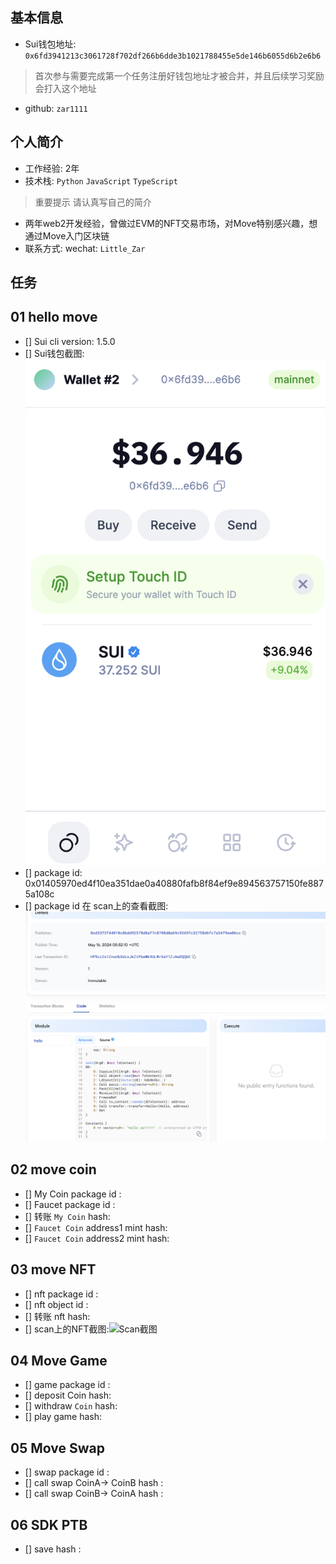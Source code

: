 ## 基本信息
- Sui钱包地址: `0x6fd3941213c3061728f702df266b6dde3b1021788455e5de146b6055d6b2e6b6`
> 首次参与需要完成第一个任务注册好钱包地址才被合并，并且后续学习奖励会打入这个地址
- github: `zar1111`

## 个人简介
- 工作经验: 2年
- 技术栈: `Python` `JavaScript` `TypeScript`
> 重要提示 请认真写自己的简介
- 两年web2开发经验，曾做过EVM的NFT交易市场，对Move特别感兴趣，想通过Move入门区块链
- 联系方式: wechat: `Little_Zar`

## 任务

##   01 hello move  
- [] Sui cli version: 1.5.0
- [] Sui钱包截图: ![Sui钱包截图](./images/wallet.png)
- [] package id: 0x01405970ed4f10ea351dae0a40880fafb8f84ef9e894563757150fe8875a108c
- [] package id 在 scan上的查看截图:![Scan截图](./images/task1.png)

##   02 move coin
- [] My Coin package id : 
- [] Faucet package id : 
- [] 转账 `My Coin` hash:
- [] `Faucet Coin` address1 mint hash:
- [] `Faucet Coin` address2 mint hash:

##   03 move NFT
- [] nft package id :
- [] nft object id : 
- [] 转账 nft  hash:
- [] scan上的NFT截图:![Scan截图](./images/你的图片地址)

##   04 Move Game
- [] game package id :
- [] deposit Coin hash:
- [] withdraw `Coin` hash:
- [] play game hash:

##   05 Move Swap
- [] swap package id :
- [] call swap CoinA-> CoinB  hash :
- [] call swap CoinB-> CoinA  hash :

##   06 SDK PTB
- [] save hash :
